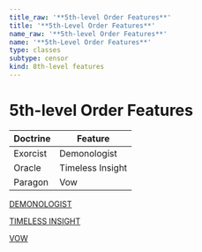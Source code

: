 ```yaml
---
title_raw: '**5th-level Order Features**'
title: '**5th-Level Order Features**'
name_raw: '**5th-level Order Features**'
name: '**5th-Level Order Features**'
type: classes
subtype: censor
kind: 8th-level features
---
```


# **5th-level Order Features**

| Doctrine | Feature          |
| -------- | ---------------- |
| Exorcist | Demonologist     |
| Oracle   | Timeless Insight |
| Paragon  | Vow              |

[DEMONOLOGIST](./Demonologist.md)

[TIMELESS INSIGHT](./Timeless%20Insight.md)

[VOW](./Vow.md)

